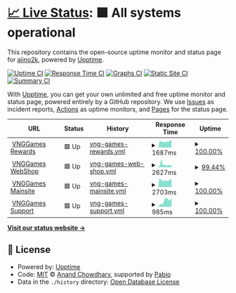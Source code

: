 # [📈 Live Status](https://demo.upptime.js.org): <!--live status--> **🟩 All systems operational**

This repository contains the open-source uptime monitor and status page for [ajino2k](https://techzones.me/), powered by [Upptime](https://github.com/upptime/upptime).

[![Uptime CI](https://github.com/ajino2k/awesome-uptime/workflows/Uptime%20CI/badge.svg)](https://github.com/ajino2k/awesome-uptime/actions?query=workflow%3A%22Uptime+CI%22)
[![Response Time CI](https://github.com/ajino2k/awesome-uptime/workflows/Response%20Time%20CI/badge.svg)](https://github.com/ajino2k/awesome-uptime/actions?query=workflow%3A%22Response+Time+CI%22)
[![Graphs CI](https://github.com/ajino2k/awesome-uptime/workflows/Graphs%20CI/badge.svg)](https://github.com/ajino2k/awesome-uptime/actions?query=workflow%3A%22Graphs+CI%22)
[![Static Site CI](https://github.com/ajino2k/awesome-uptime/workflows/Static%20Site%20CI/badge.svg)](https://github.com/ajino2k/awesome-uptime/actions?query=workflow%3A%22Static+Site+CI%22)
[![Summary CI](https://github.com/ajino2k/awesome-uptime/workflows/Summary%20CI/badge.svg)](https://github.com/ajino2k/awesome-uptime/actions?query=workflow%3A%22Summary+CI%22)

With [Upptime](https://upptime.js.org), you can get your own unlimited and free uptime monitor and status page, powered entirely by a GitHub repository. We use [Issues](https://github.com/ajino2k/awesome-uptime/issues) as incident reports, [Actions](https://github.com/ajino2k/awesome-uptime/actions) as uptime monitors, and [Pages](https://demo.upptime.js.org) for the status page.

<!--start: status pages-->
<!-- This summary is generated by Upptime (https://github.com/upptime/upptime) -->
<!-- Do not edit this manually, your changes will be overwritten -->
<!-- prettier-ignore -->
| URL | Status | History | Response Time | Uptime |
| --- | ------ | ------- | ------------- | ------ |
| <img alt="" src="https://icons.duckduckgo.com/ip3/rewards.vnggames.com.ico" height="13"> [VNGGames Rewards](https://rewards.vnggames.com) | 🟩 Up | [vng-games-rewards.yml](https://github.com/ajino2k/awesome-uptime/commits/HEAD/history/vng-games-rewards.yml) | <details><summary><img alt="Response time graph" src="./graphs/vng-games-rewards/response-time-week.png" height="20"> 1687ms</summary><br><a href="https://ajino2k.github.io/awesome-uptime/history/vng-games-rewards"><img alt="Response time 1687" src="https://img.shields.io/endpoint?url=https%3A%2F%2Fraw.githubusercontent.com%2Fajino2k%2Fawesome-uptime%2FHEAD%2Fapi%2Fvng-games-rewards%2Fresponse-time.json"></a><br><a href="https://ajino2k.github.io/awesome-uptime/history/vng-games-rewards"><img alt="24-hour response time 1787" src="https://img.shields.io/endpoint?url=https%3A%2F%2Fraw.githubusercontent.com%2Fajino2k%2Fawesome-uptime%2FHEAD%2Fapi%2Fvng-games-rewards%2Fresponse-time-day.json"></a><br><a href="https://ajino2k.github.io/awesome-uptime/history/vng-games-rewards"><img alt="7-day response time 1687" src="https://img.shields.io/endpoint?url=https%3A%2F%2Fraw.githubusercontent.com%2Fajino2k%2Fawesome-uptime%2FHEAD%2Fapi%2Fvng-games-rewards%2Fresponse-time-week.json"></a><br><a href="https://ajino2k.github.io/awesome-uptime/history/vng-games-rewards"><img alt="30-day response time 1687" src="https://img.shields.io/endpoint?url=https%3A%2F%2Fraw.githubusercontent.com%2Fajino2k%2Fawesome-uptime%2FHEAD%2Fapi%2Fvng-games-rewards%2Fresponse-time-month.json"></a><br><a href="https://ajino2k.github.io/awesome-uptime/history/vng-games-rewards"><img alt="1-year response time 1687" src="https://img.shields.io/endpoint?url=https%3A%2F%2Fraw.githubusercontent.com%2Fajino2k%2Fawesome-uptime%2FHEAD%2Fapi%2Fvng-games-rewards%2Fresponse-time-year.json"></a></details> | <details><summary><a href="https://ajino2k.github.io/awesome-uptime/history/vng-games-rewards">100.00%</a></summary><a href="https://ajino2k.github.io/awesome-uptime/history/vng-games-rewards"><img alt="All-time uptime 100.00%" src="https://img.shields.io/endpoint?url=https%3A%2F%2Fraw.githubusercontent.com%2Fajino2k%2Fawesome-uptime%2FHEAD%2Fapi%2Fvng-games-rewards%2Fuptime.json"></a><br><a href="https://ajino2k.github.io/awesome-uptime/history/vng-games-rewards"><img alt="24-hour uptime 100.00%" src="https://img.shields.io/endpoint?url=https%3A%2F%2Fraw.githubusercontent.com%2Fajino2k%2Fawesome-uptime%2FHEAD%2Fapi%2Fvng-games-rewards%2Fuptime-day.json"></a><br><a href="https://ajino2k.github.io/awesome-uptime/history/vng-games-rewards"><img alt="7-day uptime 100.00%" src="https://img.shields.io/endpoint?url=https%3A%2F%2Fraw.githubusercontent.com%2Fajino2k%2Fawesome-uptime%2FHEAD%2Fapi%2Fvng-games-rewards%2Fuptime-week.json"></a><br><a href="https://ajino2k.github.io/awesome-uptime/history/vng-games-rewards"><img alt="30-day uptime 100.00%" src="https://img.shields.io/endpoint?url=https%3A%2F%2Fraw.githubusercontent.com%2Fajino2k%2Fawesome-uptime%2FHEAD%2Fapi%2Fvng-games-rewards%2Fuptime-month.json"></a><br><a href="https://ajino2k.github.io/awesome-uptime/history/vng-games-rewards"><img alt="1-year uptime 100.00%" src="https://img.shields.io/endpoint?url=https%3A%2F%2Fraw.githubusercontent.com%2Fajino2k%2Fawesome-uptime%2FHEAD%2Fapi%2Fvng-games-rewards%2Fuptime-year.json"></a></details>
| <img alt="" src="https://icons.duckduckgo.com/ip3/shop.vnggames.com.ico" height="13"> [VNGGames WebShop](https://shop.vnggames.com) | 🟩 Up | [vng-games-web-shop.yml](https://github.com/ajino2k/awesome-uptime/commits/HEAD/history/vng-games-web-shop.yml) | <details><summary><img alt="Response time graph" src="./graphs/vng-games-web-shop/response-time-week.png" height="20"> 2627ms</summary><br><a href="https://ajino2k.github.io/awesome-uptime/history/vng-games-web-shop"><img alt="Response time 2627" src="https://img.shields.io/endpoint?url=https%3A%2F%2Fraw.githubusercontent.com%2Fajino2k%2Fawesome-uptime%2FHEAD%2Fapi%2Fvng-games-web-shop%2Fresponse-time.json"></a><br><a href="https://ajino2k.github.io/awesome-uptime/history/vng-games-web-shop"><img alt="24-hour response time 3706" src="https://img.shields.io/endpoint?url=https%3A%2F%2Fraw.githubusercontent.com%2Fajino2k%2Fawesome-uptime%2FHEAD%2Fapi%2Fvng-games-web-shop%2Fresponse-time-day.json"></a><br><a href="https://ajino2k.github.io/awesome-uptime/history/vng-games-web-shop"><img alt="7-day response time 2627" src="https://img.shields.io/endpoint?url=https%3A%2F%2Fraw.githubusercontent.com%2Fajino2k%2Fawesome-uptime%2FHEAD%2Fapi%2Fvng-games-web-shop%2Fresponse-time-week.json"></a><br><a href="https://ajino2k.github.io/awesome-uptime/history/vng-games-web-shop"><img alt="30-day response time 2627" src="https://img.shields.io/endpoint?url=https%3A%2F%2Fraw.githubusercontent.com%2Fajino2k%2Fawesome-uptime%2FHEAD%2Fapi%2Fvng-games-web-shop%2Fresponse-time-month.json"></a><br><a href="https://ajino2k.github.io/awesome-uptime/history/vng-games-web-shop"><img alt="1-year response time 2627" src="https://img.shields.io/endpoint?url=https%3A%2F%2Fraw.githubusercontent.com%2Fajino2k%2Fawesome-uptime%2FHEAD%2Fapi%2Fvng-games-web-shop%2Fresponse-time-year.json"></a></details> | <details><summary><a href="https://ajino2k.github.io/awesome-uptime/history/vng-games-web-shop">99.44%</a></summary><a href="https://ajino2k.github.io/awesome-uptime/history/vng-games-web-shop"><img alt="All-time uptime 99.44%" src="https://img.shields.io/endpoint?url=https%3A%2F%2Fraw.githubusercontent.com%2Fajino2k%2Fawesome-uptime%2FHEAD%2Fapi%2Fvng-games-web-shop%2Fuptime.json"></a><br><a href="https://ajino2k.github.io/awesome-uptime/history/vng-games-web-shop"><img alt="24-hour uptime 98.36%" src="https://img.shields.io/endpoint?url=https%3A%2F%2Fraw.githubusercontent.com%2Fajino2k%2Fawesome-uptime%2FHEAD%2Fapi%2Fvng-games-web-shop%2Fuptime-day.json"></a><br><a href="https://ajino2k.github.io/awesome-uptime/history/vng-games-web-shop"><img alt="7-day uptime 99.44%" src="https://img.shields.io/endpoint?url=https%3A%2F%2Fraw.githubusercontent.com%2Fajino2k%2Fawesome-uptime%2FHEAD%2Fapi%2Fvng-games-web-shop%2Fuptime-week.json"></a><br><a href="https://ajino2k.github.io/awesome-uptime/history/vng-games-web-shop"><img alt="30-day uptime 99.44%" src="https://img.shields.io/endpoint?url=https%3A%2F%2Fraw.githubusercontent.com%2Fajino2k%2Fawesome-uptime%2FHEAD%2Fapi%2Fvng-games-web-shop%2Fuptime-month.json"></a><br><a href="https://ajino2k.github.io/awesome-uptime/history/vng-games-web-shop"><img alt="1-year uptime 99.44%" src="https://img.shields.io/endpoint?url=https%3A%2F%2Fraw.githubusercontent.com%2Fajino2k%2Fawesome-uptime%2FHEAD%2Fapi%2Fvng-games-web-shop%2Fuptime-year.json"></a></details>
| <img alt="" src="https://icons.duckduckgo.com/ip3/vnggames.com.ico" height="13"> [VNGGames Mainsite](https://vnggames.com) | 🟩 Up | [vng-games-mainsite.yml](https://github.com/ajino2k/awesome-uptime/commits/HEAD/history/vng-games-mainsite.yml) | <details><summary><img alt="Response time graph" src="./graphs/vng-games-mainsite/response-time-week.png" height="20"> 2703ms</summary><br><a href="https://ajino2k.github.io/awesome-uptime/history/vng-games-mainsite"><img alt="Response time 2703" src="https://img.shields.io/endpoint?url=https%3A%2F%2Fraw.githubusercontent.com%2Fajino2k%2Fawesome-uptime%2FHEAD%2Fapi%2Fvng-games-mainsite%2Fresponse-time.json"></a><br><a href="https://ajino2k.github.io/awesome-uptime/history/vng-games-mainsite"><img alt="24-hour response time 2386" src="https://img.shields.io/endpoint?url=https%3A%2F%2Fraw.githubusercontent.com%2Fajino2k%2Fawesome-uptime%2FHEAD%2Fapi%2Fvng-games-mainsite%2Fresponse-time-day.json"></a><br><a href="https://ajino2k.github.io/awesome-uptime/history/vng-games-mainsite"><img alt="7-day response time 2703" src="https://img.shields.io/endpoint?url=https%3A%2F%2Fraw.githubusercontent.com%2Fajino2k%2Fawesome-uptime%2FHEAD%2Fapi%2Fvng-games-mainsite%2Fresponse-time-week.json"></a><br><a href="https://ajino2k.github.io/awesome-uptime/history/vng-games-mainsite"><img alt="30-day response time 2703" src="https://img.shields.io/endpoint?url=https%3A%2F%2Fraw.githubusercontent.com%2Fajino2k%2Fawesome-uptime%2FHEAD%2Fapi%2Fvng-games-mainsite%2Fresponse-time-month.json"></a><br><a href="https://ajino2k.github.io/awesome-uptime/history/vng-games-mainsite"><img alt="1-year response time 2703" src="https://img.shields.io/endpoint?url=https%3A%2F%2Fraw.githubusercontent.com%2Fajino2k%2Fawesome-uptime%2FHEAD%2Fapi%2Fvng-games-mainsite%2Fresponse-time-year.json"></a></details> | <details><summary><a href="https://ajino2k.github.io/awesome-uptime/history/vng-games-mainsite">100.00%</a></summary><a href="https://ajino2k.github.io/awesome-uptime/history/vng-games-mainsite"><img alt="All-time uptime 100.00%" src="https://img.shields.io/endpoint?url=https%3A%2F%2Fraw.githubusercontent.com%2Fajino2k%2Fawesome-uptime%2FHEAD%2Fapi%2Fvng-games-mainsite%2Fuptime.json"></a><br><a href="https://ajino2k.github.io/awesome-uptime/history/vng-games-mainsite"><img alt="24-hour uptime 100.00%" src="https://img.shields.io/endpoint?url=https%3A%2F%2Fraw.githubusercontent.com%2Fajino2k%2Fawesome-uptime%2FHEAD%2Fapi%2Fvng-games-mainsite%2Fuptime-day.json"></a><br><a href="https://ajino2k.github.io/awesome-uptime/history/vng-games-mainsite"><img alt="7-day uptime 100.00%" src="https://img.shields.io/endpoint?url=https%3A%2F%2Fraw.githubusercontent.com%2Fajino2k%2Fawesome-uptime%2FHEAD%2Fapi%2Fvng-games-mainsite%2Fuptime-week.json"></a><br><a href="https://ajino2k.github.io/awesome-uptime/history/vng-games-mainsite"><img alt="30-day uptime 100.00%" src="https://img.shields.io/endpoint?url=https%3A%2F%2Fraw.githubusercontent.com%2Fajino2k%2Fawesome-uptime%2FHEAD%2Fapi%2Fvng-games-mainsite%2Fuptime-month.json"></a><br><a href="https://ajino2k.github.io/awesome-uptime/history/vng-games-mainsite"><img alt="1-year uptime 100.00%" src="https://img.shields.io/endpoint?url=https%3A%2F%2Fraw.githubusercontent.com%2Fajino2k%2Fawesome-uptime%2FHEAD%2Fapi%2Fvng-games-mainsite%2Fuptime-year.json"></a></details>
| <img alt="" src="https://icons.duckduckgo.com/ip3/support.vnggames.com.ico" height="13"> [VNGGames Support](https://support.vnggames.com) | 🟩 Up | [vng-games-support.yml](https://github.com/ajino2k/awesome-uptime/commits/HEAD/history/vng-games-support.yml) | <details><summary><img alt="Response time graph" src="./graphs/vng-games-support/response-time-week.png" height="20"> 985ms</summary><br><a href="https://ajino2k.github.io/awesome-uptime/history/vng-games-support"><img alt="Response time 985" src="https://img.shields.io/endpoint?url=https%3A%2F%2Fraw.githubusercontent.com%2Fajino2k%2Fawesome-uptime%2FHEAD%2Fapi%2Fvng-games-support%2Fresponse-time.json"></a><br><a href="https://ajino2k.github.io/awesome-uptime/history/vng-games-support"><img alt="24-hour response time 1364" src="https://img.shields.io/endpoint?url=https%3A%2F%2Fraw.githubusercontent.com%2Fajino2k%2Fawesome-uptime%2FHEAD%2Fapi%2Fvng-games-support%2Fresponse-time-day.json"></a><br><a href="https://ajino2k.github.io/awesome-uptime/history/vng-games-support"><img alt="7-day response time 985" src="https://img.shields.io/endpoint?url=https%3A%2F%2Fraw.githubusercontent.com%2Fajino2k%2Fawesome-uptime%2FHEAD%2Fapi%2Fvng-games-support%2Fresponse-time-week.json"></a><br><a href="https://ajino2k.github.io/awesome-uptime/history/vng-games-support"><img alt="30-day response time 985" src="https://img.shields.io/endpoint?url=https%3A%2F%2Fraw.githubusercontent.com%2Fajino2k%2Fawesome-uptime%2FHEAD%2Fapi%2Fvng-games-support%2Fresponse-time-month.json"></a><br><a href="https://ajino2k.github.io/awesome-uptime/history/vng-games-support"><img alt="1-year response time 985" src="https://img.shields.io/endpoint?url=https%3A%2F%2Fraw.githubusercontent.com%2Fajino2k%2Fawesome-uptime%2FHEAD%2Fapi%2Fvng-games-support%2Fresponse-time-year.json"></a></details> | <details><summary><a href="https://ajino2k.github.io/awesome-uptime/history/vng-games-support">100.00%</a></summary><a href="https://ajino2k.github.io/awesome-uptime/history/vng-games-support"><img alt="All-time uptime 100.00%" src="https://img.shields.io/endpoint?url=https%3A%2F%2Fraw.githubusercontent.com%2Fajino2k%2Fawesome-uptime%2FHEAD%2Fapi%2Fvng-games-support%2Fuptime.json"></a><br><a href="https://ajino2k.github.io/awesome-uptime/history/vng-games-support"><img alt="24-hour uptime 100.00%" src="https://img.shields.io/endpoint?url=https%3A%2F%2Fraw.githubusercontent.com%2Fajino2k%2Fawesome-uptime%2FHEAD%2Fapi%2Fvng-games-support%2Fuptime-day.json"></a><br><a href="https://ajino2k.github.io/awesome-uptime/history/vng-games-support"><img alt="7-day uptime 100.00%" src="https://img.shields.io/endpoint?url=https%3A%2F%2Fraw.githubusercontent.com%2Fajino2k%2Fawesome-uptime%2FHEAD%2Fapi%2Fvng-games-support%2Fuptime-week.json"></a><br><a href="https://ajino2k.github.io/awesome-uptime/history/vng-games-support"><img alt="30-day uptime 100.00%" src="https://img.shields.io/endpoint?url=https%3A%2F%2Fraw.githubusercontent.com%2Fajino2k%2Fawesome-uptime%2FHEAD%2Fapi%2Fvng-games-support%2Fuptime-month.json"></a><br><a href="https://ajino2k.github.io/awesome-uptime/history/vng-games-support"><img alt="1-year uptime 100.00%" src="https://img.shields.io/endpoint?url=https%3A%2F%2Fraw.githubusercontent.com%2Fajino2k%2Fawesome-uptime%2FHEAD%2Fapi%2Fvng-games-support%2Fuptime-year.json"></a></details>

<!--end: status pages-->

[**Visit our status website →**](https://demo.upptime.js.org)

## 📄 License

- Powered by: [Upptime](https://github.com/upptime/upptime)
- Code: [MIT](./LICENSE) © [Anand Chowdhary](https://anandchowdhary.com), supported by [Pabio](https://pabio.com)
- Data in the `./history` directory: [Open Database License](https://opendatacommons.org/licenses/odbl/1-0/)
